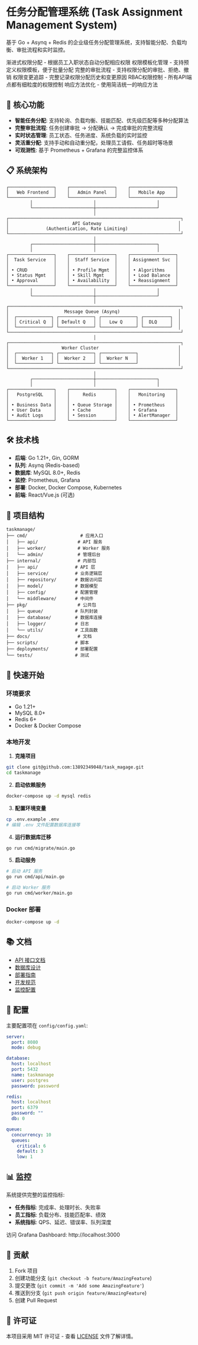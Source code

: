 # 任务分配管理系统 (Task Assignment Management System)

基于 Go + Asynq + Redis 的企业级任务分配管理系统，支持智能分配、负载均衡、审批流程和实时监控。

渐进式权限分配 - 根据员工入职状态自动分配相应权限
权限模板化管理 - 支持预定义权限模板，便于批量分配
完整的审批流程 - 支持权限分配的审批、拒绝、撤销
权限变更追踪 - 完整记录权限分配历史和变更原因
RBAC权限控制 - 所有API端点都有细粒度的权限控制
响应方法优化 - 使用简洁统一的响应方法

## 🚀 核心功能

- **智能任务分配**: 支持轮询、负载均衡、技能匹配、优先级匹配等多种分配算法
- **完整审批流程**: 任务创建审批 → 分配确认 → 完成审批的完整流程
- **实时状态管理**: 员工状态、任务进度、系统负载的实时监控
- **灵活重分配**: 支持手动和自动重分配，处理员工请假、任务超时等场景
- **可观测性**: 基于 Prometheus + Grafana 的完整监控体系



## 📋 系统架构

```
┌─────────────────┐    ┌─────────────────┐    ┌─────────────────┐
│   Web Frontend  │    │   Admin Panel   │    │   Mobile App    │
└─────────────────┘    └─────────────────┘    └─────────────────┘
         │                       │                       │
         └───────────────────────┼───────────────────────┘
                                 │
┌─────────────────────────────────────────────────────────────────┐
│                        API Gateway                             │
│              (Authentication, Rate Limiting)                   │
└─────────────────────────────────────────────────────────────────┘
                                 │
         ┌───────────────────────┼───────────────────────┐
         │                       │                       │
┌─────────────────┐    ┌─────────────────┐    ┌─────────────────┐
│  Task Service   │    │  Staff Service  │    │ Assignment Svc  │
│                 │    │                 │    │                 │
│ • CRUD          │    │ • Profile Mgmt  │    │ • Algorithms    │
│ • Status Mgmt   │    │ • Skill Mgmt    │    │ • Load Balance  │
│ • Approval      │    │ • Availability  │    │ • Reassignment  │
└─────────────────┘    └─────────────────┘    └─────────────────┘
         │                       │                       │
         └───────────────────────┼───────────────────────┘
                                 │
┌─────────────────────────────────────────────────────────────────┐
│                     Message Queue (Asynq)                      │
│  ┌─────────────┐ ┌─────────────┐ ┌─────────────┐ ┌──────────┐  │
│  │ Critical Q  │ │ Default Q   │ │   Low Q     │ │  DLQ     │  │
│  └─────────────┘ └─────────────┘ └─────────────┘ └──────────┘  │
└─────────────────────────────────────────────────────────────────┘
                                 │
┌─────────────────────────────────────────────────────────────────┐
│                    Worker Cluster                              │
│  ┌─────────────┐ ┌─────────────┐ ┌─────────────┐               │
│  │  Worker 1   │ │  Worker 2   │ │  Worker N   │               │
│  └─────────────┘ └─────────────┘ └─────────────┘               │
└─────────────────────────────────────────────────────────────────┘
                                 │
         ┌───────────────────────┼───────────────────────┐
         │                       │                       │
┌─────────────────┐    ┌─────────────────┐    ┌─────────────────┐
│   PostgreSQL    │    │     Redis       │    │   Monitoring    │
│                 │    │                 │    │                 │
│ • Business Data │    │ • Queue Storage │    │ • Prometheus    │
│ • User Data     │    │ • Cache         │    │ • Grafana       │
│ • Audit Logs    │    │ • Session       │    │ • AlertManager  │
└─────────────────┘    └─────────────────┘    └─────────────────┘
```

## 🛠️ 技术栈

- **后端**: Go 1.21+, Gin, GORM
- **队列**: Asynq (Redis-based)
- **数据库**: MySQL 8.0+, Redis
- **监控**: Prometheus, Grafana
- **部署**: Docker, Docker Compose, Kubernetes
- **前端**: React/Vue.js (可选)

## 📁 项目结构

```
taskmanage/
├── cmd/                    # 应用入口
│   ├── api/               # API 服务
│   ├── worker/            # Worker 服务
│   └── admin/             # 管理后台
├── internal/              # 内部包
│   ├── api/              # API 层
│   ├── service/          # 业务逻辑层
│   ├── repository/       # 数据访问层
│   ├── model/            # 数据模型
│   ├── config/           # 配置管理
│   └── middleware/       # 中间件
├── pkg/                   # 公共包
│   ├── queue/            # 队列封装
│   ├── database/         # 数据库连接
│   ├── logger/           # 日志
│   └── utils/            # 工具函数
├── docs/                  # 文档
├── scripts/              # 脚本
├── deployments/          # 部署配置
└── tests/                # 测试
```

## 🚀 快速开始

### 环境要求

- Go 1.21+
- MySQL 8.0+
- Redis 6+
- Docker & Docker Compose

### 本地开发

1. **克隆项目**
```bash
git clone git@github.com:13892349048/task_magage.git
cd taskmanage
```

2. **启动依赖服务**
```bash
docker-compose up -d mysql redis
```

3. **配置环境变量**
```bash
cp .env.example .env
# 编辑 .env 文件配置数据库连接等
```

4. **运行数据库迁移**
```bash
go run cmd/migrate/main.go
```

5. **启动服务**
```bash
# 启动 API 服务
go run cmd/api/main.go

# 启动 Worker 服务
go run cmd/worker/main.go
```

### Docker 部署

```bash
docker-compose up -d
```

## 📚 文档

- [API 接口文档](docs/api.md)
- [数据库设计](docs/database.md)
- [部署指南](docs/deployment.md)
- [开发规范](docs/development.md)
- [监控配置](docs/monitoring.md)

## 🔧 配置

主要配置项在 `config/config.yaml`:

```yaml
server:
  port: 8080
  mode: debug

database:
  host: localhost
  port: 5432
  name: taskmanage
  user: postgres
  password: password

redis:
  host: localhost
  port: 6379
  password: ""
  db: 0

queue:
  concurrency: 10
  queues:
    critical: 6
    default: 3
    low: 1
```

## 📊 监控

系统提供完整的监控指标:

- **任务指标**: 完成率、处理时长、失败率
- **员工指标**: 负载分布、技能匹配率、绩效
- **系统指标**: QPS、延迟、错误率、队列深度

访问 Grafana Dashboard: http://localhost:3000

## 🤝 贡献

1. Fork 项目
2. 创建功能分支 (`git checkout -b feature/AmazingFeature`)
3. 提交更改 (`git commit -m 'Add some AmazingFeature'`)
4. 推送到分支 (`git push origin feature/AmazingFeature`)
5. 创建 Pull Request

## 📄 许可证

本项目采用 MIT 许可证 - 查看 [LICENSE](LICENSE) 文件了解详情。
